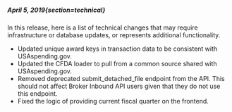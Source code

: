 ##### April 5, 2019{section=technical}

In this release, here is a list of technical changes that may require infrastructure or database updates, or represents additional functionality.

* Updated unique award keys in transaction data to be consistent with USAspending.gov.
* Updated the CFDA loader to pull from a common source shared with USAspending.gov.
* Removed deprecated submit_detached_file endpoint from the API. This should not affect Broker Inbound API users given that they do not use this endpoint.
* Fixed the logic of providing current fiscal quarter on the frontend.
